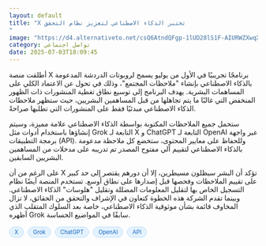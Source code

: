 ```yaml
---
layout: default
title: "X تختبر الذكاء الاصطناعي لتعزيز نظام التحقق
"
image: "https://d4.alternativeto.net/csQ6AtndQFgp-1lUD28lS1F-AIURWZXwqXmgcgzAJT4/rs:fill:1520:760:0/g:ce:0:0/YWJzOi8vZGlzdC9jb250ZW50LzE3NTE1Njg0MjMyMzYucG5n.png"
category: تواصل اجتماعي
date: 2025-07-03T18:09:45
---
```


أطلقت منصة X برنامجًا تجريبيًا في الأول من يوليو يسمح لروبوتات الدردشة المدعومة بالذكاء الاصطناعي بإنشاء "ملاحظات المجتمع"، وذلك في تحول عن الاعتماد الكلي على المساهمات البشرية. يهدف البرنامج إلى توسيع نطاق تغطية المنشورات ذات الظهور المنخفض التي غالبًا ما يتم تجاهلها من قبل المساهمين البشريين، حيث ستظهر ملاحظات الذكاء الاصطناعي مبدئيًا فقط على المنشورات التي تطلبها صراحةً.

ستحمل جميع الملاحظات المكتوبة بواسطة الذكاء الاصطناعي علامة مميزة، وسيتم إنشاؤها باستخدام أدوات مثل Grok التابعة لـ X و ChatGPT التابعة لـ OpenAI عبر واجهة برمجة التطبيقات (API). وللحفاظ على معايير المحتوى، ستخضع كل ملاحظة مدعومة بالذكاء الاصطناعي لتقييم آلي مفتوح المصدر تم تدريبه على مدخلات من المساهمين البشريين السابقين.

على الرغم من أن X تؤكد أن البشر سيظلون مسيطرين، إلا أن دورهم يقتصر إلى حد كبير على تقييم الملاحظات وفحصها قبل إصدارها على نطاق أوسع. تستخدم المنصة أيضًا نظام التسجيل الخاص بها لتقليل المعلومات المضللة وتقليل "هلوسات" الذكاء الاصطناعي. وبينما تقدم الشركة هذه الخطوة كتعاون في الإشراف والتحقق من الحقائق، لا تزال المخاوف قائمة بشأن موثوقية الذكاء الاصطناعي، خاصة بعد السلوك المتقلب الذي أظهره Grok سابقًا في المواضيع الحساسة.

<div style="margin-top:2px; margin-bottom:2px;"><a href="https://bidjadraft.github.io/?query=X" style="background:#e3f2fd; color:#1565c0; font-size:80%; border-radius:12px; padding:3px 10px; margin:2px 4px 2px 0; display:inline-block; border:1px solid #bbdefb; text-decoration:none;">X</a> <a href="https://bidjadraft.github.io/?query=Grok" style="background:#e3f2fd; color:#1565c0; font-size:80%; border-radius:12px; padding:3px 10px; margin:2px 4px 2px 0; display:inline-block; border:1px solid #bbdefb; text-decoration:none;">Grok</a> <a href="https://bidjadraft.github.io/?query=ChatGPT" style="background:#e3f2fd; color:#1565c0; font-size:80%; border-radius:12px; padding:3px 10px; margin:2px 4px 2px 0; display:inline-block; border:1px solid #bbdefb; text-decoration:none;">ChatGPT</a> <a href="https://bidjadraft.github.io/?query=OpenAI" style="background:#e3f2fd; color:#1565c0; font-size:80%; border-radius:12px; padding:3px 10px; margin:2px 4px 2px 0; display:inline-block; border:1px solid #bbdefb; text-decoration:none;">OpenAI</a> <a href="https://bidjadraft.github.io/?query=API" style="background:#e3f2fd; color:#1565c0; font-size:80%; border-radius:12px; padding:3px 10px; margin:2px 4px 2px 0; display:inline-block; border:1px solid #bbdefb; text-decoration:none;">API</a></div><br><br>
